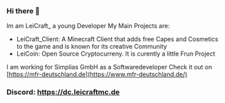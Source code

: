 ### Hi there 👋

Im am LeiCraft_ a young Developer
My Main Projects are:
- LeiCraft_Client: A Minecraft Client that adds free Capes and Cosmetics to the game and is known for its creative Community
- LeiCoin: Open Source Cryptocurreny. It is curently a little Frun Project

I am working for Simplias GmbH as a Softwaredeveloper
Check it out on [https://mfr-deutschland.de](https://www.mfr-deutschland.de/)

<!--
**LeiCraft/LeiCraft** is a ✨ _special_ ✨ repository because its `README.md` (this file) appears on your GitHub profile.

Here are some ideas to get you started:

- 🔭 I’m currently working on ...
- 🌱 I’m currently learning ...
- 👯 I’m looking to collaborate on ...
- 🤔 I’m looking for help with ...
- 💬 Ask me about ...
- 📫 How to reach me: ...
- 😄 Pronouns: ...
- ⚡ Fun fact: ...
-->


### Discord: https://dc.leicraftmc.de
